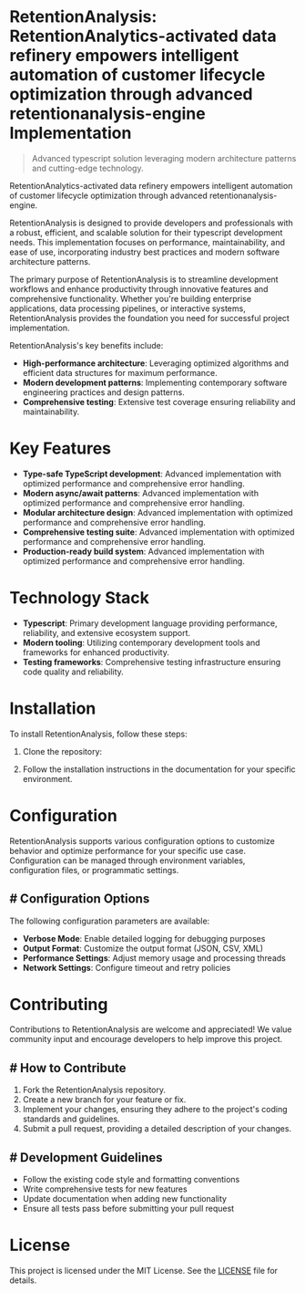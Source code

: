 <!-- fallback_RetentionAnalysis_20250810112536_32788 -->

# RetentionAnalysis: RetentionAnalytics-activated data refinery empowers intelligent automation of customer lifecycle optimization through advanced retentionanalysis-engine Implementation
> Advanced typescript solution leveraging modern architecture patterns and cutting-edge technology.

RetentionAnalytics-activated data refinery empowers intelligent automation of customer lifecycle optimization through advanced retentionanalysis-engine.

RetentionAnalysis is designed to provide developers and professionals with a robust, efficient, and scalable solution for their typescript development needs. This implementation focuses on performance, maintainability, and ease of use, incorporating industry best practices and modern software architecture patterns.

The primary purpose of RetentionAnalysis is to streamline development workflows and enhance productivity through innovative features and comprehensive functionality. Whether you're building enterprise applications, data processing pipelines, or interactive systems, RetentionAnalysis provides the foundation you need for successful project implementation.

RetentionAnalysis's key benefits include:

* **High-performance architecture**: Leveraging optimized algorithms and efficient data structures for maximum performance.
* **Modern development patterns**: Implementing contemporary software engineering practices and design patterns.
* **Comprehensive testing**: Extensive test coverage ensuring reliability and maintainability.

# Key Features

* **Type-safe TypeScript development**: Advanced implementation with optimized performance and comprehensive error handling.
* **Modern async/await patterns**: Advanced implementation with optimized performance and comprehensive error handling.
* **Modular architecture design**: Advanced implementation with optimized performance and comprehensive error handling.
* **Comprehensive testing suite**: Advanced implementation with optimized performance and comprehensive error handling.
* **Production-ready build system**: Advanced implementation with optimized performance and comprehensive error handling.

# Technology Stack

* **Typescript**: Primary development language providing performance, reliability, and extensive ecosystem support.
* **Modern tooling**: Utilizing contemporary development tools and frameworks for enhanced productivity.
* **Testing frameworks**: Comprehensive testing infrastructure ensuring code quality and reliability.

# Installation

To install RetentionAnalysis, follow these steps:

1. Clone the repository:


2. Follow the installation instructions in the documentation for your specific environment.

# Configuration

RetentionAnalysis supports various configuration options to customize behavior and optimize performance for your specific use case. Configuration can be managed through environment variables, configuration files, or programmatic settings.

## # Configuration Options

The following configuration parameters are available:

* **Verbose Mode**: Enable detailed logging for debugging purposes
* **Output Format**: Customize the output format (JSON, CSV, XML)
* **Performance Settings**: Adjust memory usage and processing threads
* **Network Settings**: Configure timeout and retry policies

# Contributing

Contributions to RetentionAnalysis are welcome and appreciated! We value community input and encourage developers to help improve this project.

## # How to Contribute

1. Fork the RetentionAnalysis repository.
2. Create a new branch for your feature or fix.
3. Implement your changes, ensuring they adhere to the project's coding standards and guidelines.
4. Submit a pull request, providing a detailed description of your changes.

## # Development Guidelines

* Follow the existing code style and formatting conventions
* Write comprehensive tests for new features
* Update documentation when adding new functionality
* Ensure all tests pass before submitting your pull request

# License

This project is licensed under the MIT License. See the [LICENSE](https://github.com/laurindoisaac/RetentionAnalysis/blob/main/LICENSE) file for details.
